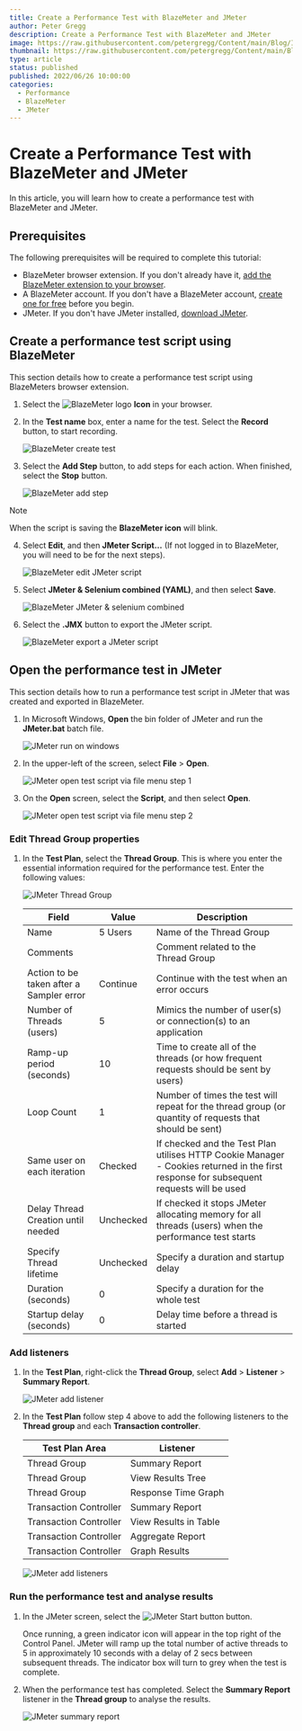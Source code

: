 ```yaml
---
title: Create a Performance Test with BlazeMeter and JMeter
author: Peter Gregg
description: Create a Performance Test with BlazeMeter and JMeter
image: https://raw.githubusercontent.com/petergregg/Content/main/Blog/Images/Performance.png
thumbnail: https://raw.githubusercontent.com/petergregg/Content/main/Blog/Images/Performance.png
type: article
status: published
published: 2022/06/26 10:00:00
categories: 
  - Performance
  - BlazeMeter
  - JMeter
---
```


# Create a Performance Test with BlazeMeter and JMeter

In this article, you will learn how to create a performance test with BlazeMeter and JMeter.

## Prerequisites

The following prerequisites will be required to complete this tutorial:
- BlazeMeter browser extension. If you don't already have it,   [add the BlazeMeter extension to your browser](https://chrome.google.com/webstore/detail/blazemeter-the-continuous/mbopgmdnpcbohhpnfglgohlbhfongabi). 
- A BlazeMeter account. If you don't have a BlazeMeter account,  [create one for free](https://auth.blazemeter.com/auth/realms/blazect/login-actions/registration?client_id=blazemeter&tab_id=7GOVEWaplBc) before you begin.
- JMeter. If you don't have JMeter installed, [download JMeter](https://jmeter.apache.org/download_jmeter.cgi). 

## Create a performance test script using BlazeMeter

This section details how to create a performance test script using BlazeMeters browser extension.

1. Select the 
![BlazeMeter logo](https://raw.githubusercontent.com/petergregg/Content/main/Blog/Images/BlazeMeterLogo.png) **Icon** in your browser.
2. In the **Test name** box, enter a name for the test. Select the **Record** button, to start recording. 

    ![BlazeMeter create test](https://raw.githubusercontent.com/petergregg/Content/main/Blog/Images/BlazeMeterCreateTest.png)

3. Select the **Add Step** button, to add steps for each action. When finished, select the **Stop** button.

    ![BlazeMeter add step](https://raw.githubusercontent.com/petergregg/Content/main/Blog/Images/BlazeMeterCreateTestSteps.png)

> [!NOTE] 
> When the script is saving the **BlazeMeter icon** will blink. 

4. Select **Edit**, and then **JMeter Script...** (If not logged in to BlazeMeter, you will need to be for the next steps).

    ![BlazeMeter edit JMeter script](https://raw.githubusercontent.com/petergregg/Content/main/Blog/Images/BlazeMeterExportJMeterScriptStep1.png)
5. Select **JMeter & Selenium combined (YAML)**, and then select **Save**.

    ![BlazeMeter JMeter & selenium combined](https://raw.githubusercontent.com/petergregg/Content/main/Blog/Images/BlazeMeterExportJMeterScriptStep2.png)

6. Select the **.JMX** button to export the JMeter script.

    ![BlazeMeter export a JMeter script](https://raw.githubusercontent.com/petergregg/Content/main/Blog/Images/BlazeMeterExportJMeterScriptStep3.png)

## Open the performance test in JMeter

This section details how to run a performance test script in JMeter that was created and exported in BlazeMeter.

1. In Microsoft Windows, **Open** the bin folder of JMeter and run the **JMeter.bat** batch file.

    ![JMeter run on windows](https://raw.githubusercontent.com/petergregg/Content/main/Blog/Images/JMeterRunOnWindows.png)

2. In the upper-left of the screen, select **File** > **Open**.

    ![JMeter open test script via file menu step 1](https://raw.githubusercontent.com/petergregg/Content/main/Blog/Images/JMeterOpenBlazeMeterJMeterScriptStep1.png)

3. On the **Open** screen, select the **Script**, and then select **Open**. 

    ![JMeter open test script via file menu step 2](https://raw.githubusercontent.com/petergregg/Content/main/Blog/Images/JMeterOpenBlazeMeterJMeterScriptStep2.png)

### Edit Thread Group properties
1. In the **Test Plan**, select the **Thread Group**. This is where you enter the essential information required for the performance test. Enter the following values:

    ![JMeter Thread Group](https://raw.githubusercontent.com/petergregg/Content/main/Blog/Images/JMeterBlazeMeterThreadGroup.png) 

    | Field | Value | Description |
    | --- | --- | --- |
    | Name | 5 Users | Name of the Thread Group |
    | Comments |  | Comment related to the Thread Group |
    | Action to be taken after a Sampler error | Continue | Continue with the test when an error occurs |
    | Number of Threads (users) | 5 | Mimics the number of user(s) or connection(s) to an application |
    | Ramp-up period (seconds) | 10 | Time to create all of the threads (or how frequent requests should be sent by users) |
    | Loop Count | 1 | Number of times the test will repeat for the thread group (or quantity of requests that should be sent) |
    | Same user on each iteration | Checked | If checked and the Test Plan utilises HTTP Cookie Manager - Cookies returned in the first response for subsequent requests will be used |
    | Delay Thread Creation until needed | Unchecked | If checked it stops JMeter allocating memory for all threads (users) when the performance test starts |
    | Specify Thread lifetime | Unchecked | Specify a duration and startup delay |
    | Duration (seconds) | 0 | Specify a duration for the whole test |
    | Startup delay (seconds) | 0 | Delay time before a thread is started |

### Add listeners 

1. In the **Test Plan**, right-click the **Thread Group**, select **Add** >  **Listener** > **Summary Report**.

    ![JMeter add listener](https://raw.githubusercontent.com/petergregg/Content/main/Blog/Images/JMeterThreadGroupAddListener.png) 

2. In the **Test Plan** follow step 4 above to add the following listeners to the  **Thread group** and each **Transaction controller**.

    | Test Plan Area | Listener | 
    | --- | --- | 
    | Thread Group | Summary Report | 
    | Thread Group | View Results Tree | 
    | Thread Group | Response Time Graph | 
    | Transaction Controller | Summary Report | 
    | Transaction Controller | View Results in Table | 
    | Transaction Controller | Aggregate Report | 
    | Transaction Controller | Graph Results | 

    ![JMeter add listeners](https://raw.githubusercontent.com/petergregg/Content/main/Blog/Images/JMeterThreadGroupAddListeners.png) 

### Run the performance test and analyse results

1. In the JMeter screen, select the ![JMeter Start button](https://raw.githubusercontent.com/petergregg/Content/main/Blog/Images/JMeterGUIStartPerformanceTest.png) button.

    Once running, a green indicator icon will appear in the top right of the Control Panel. JMeter will ramp up the total number of active threads to 5 in approximately 10 seconds with a delay of 2 secs between subsequent threads. The indicator box will turn to grey when the test is complete. 

2. When the performance test has completed. Select the **Summary Report** listener in the **Thread group** to analyse the results.

    ![JMeter summary report](https://raw.githubusercontent.com/petergregg/Content/main/Blog/Images/JMeterThreadGroupSummaryReport.png)


























